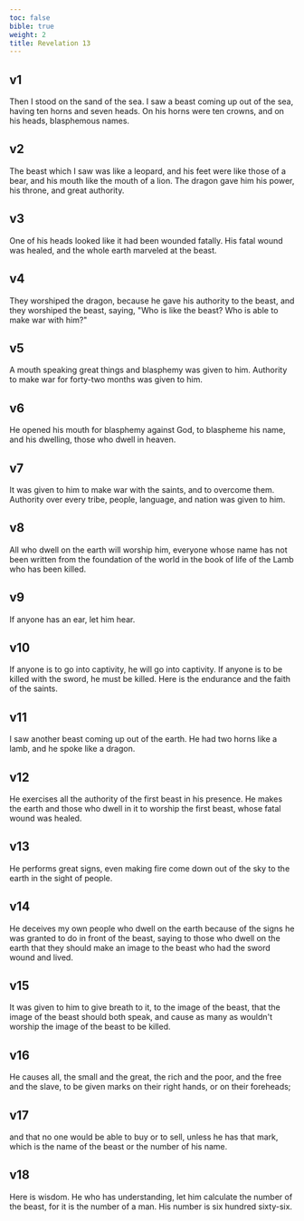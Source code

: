 ```yaml
---
toc: false
bible: true
weight: 2
title: Revelation 13
---
```




## v1 
Then I stood on the sand of the sea. I saw a beast coming up out of the sea, having ten horns and seven heads. On his horns were ten crowns, and on his heads, blasphemous names. 

## v2 
The beast which I saw was like a leopard, and his feet were like those of a bear, and his mouth like the mouth of a lion. The dragon gave him his power, his throne, and great authority. 

## v3 
One of his heads looked like it had been wounded fatally. His fatal wound was healed, and the whole earth marveled at the beast. 

## v4 
They worshiped the dragon, because he gave his authority to the beast, and they worshiped the beast, saying, "Who is like the beast? Who is able to make war with him?" 

## v5 
A mouth speaking great things and blasphemy was given to him. Authority to make war for forty-two months was given to him. 

## v6 
He opened his mouth for blasphemy against God, to blaspheme his name, and his dwelling, those who dwell in heaven. 

## v7 
It was given to him to make war with the saints, and to overcome them. Authority over every tribe, people, language, and nation was given to him. 

## v8 
All who dwell on the earth will worship him, everyone whose name has not been written from the foundation of the world in the book of life of the Lamb who has been killed. 

## v9 
If anyone has an ear, let him hear. 

## v10 
If anyone is to go into captivity, he will go into captivity. If anyone is to be killed with the sword, he must be killed. Here is the endurance and the faith of the saints. 

## v11 
I saw another beast coming up out of the earth. He had two horns like a lamb, and he spoke like a dragon. 

## v12 
He exercises all the authority of the first beast in his presence. He makes the earth and those who dwell in it to worship the first beast, whose fatal wound was healed. 

## v13 
He performs great signs, even making fire come down out of the sky to the earth in the sight of people. 

## v14 
He deceives my own people who dwell on the earth because of the signs he was granted to do in front of the beast, saying to those who dwell on the earth that they should make an image to the beast who had the sword wound and lived. 

## v15 
It was given to him to give breath to it, to the image of the beast, that the image of the beast should both speak, and cause as many as wouldn't worship the image of the beast to be killed. 

## v16 
He causes all, the small and the great, the rich and the poor, and the free and the slave, to be given marks on their right hands, or on their foreheads; 

## v17 
and that no one would be able to buy or to sell, unless he has that mark, which is the name of the beast or the number of his name. 

## v18 
Here is wisdom. He who has understanding, let him calculate the number of the beast, for it is the number of a man. His number is six hundred sixty-six.
